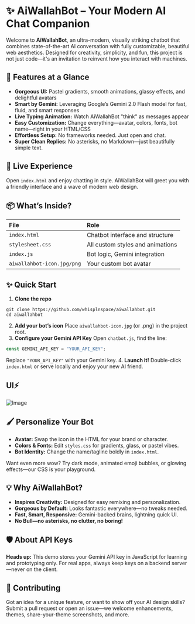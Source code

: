 # ✨ AiWallahBot – Your Modern AI Chat Companion

Welcome to **AiWallahBot**, an ultra-modern, visually striking chatbot that combines state-of-the-art AI conversation with fully customizable, beautiful web aesthetics. Designed for creativity, simplicity, and fun, this project is not just code—it's an invitation to reinvent how you interact with machines.

## 🚀 Features at a Glance

- **Gorgeous UI:** Pastel gradients, smooth animations, glassy effects, and delightful avatars
- **Smart by Gemini:** Leveraging Google’s Gemini 2.0 Flash model for fast, fluid, and smart responses
- **Live Typing Animation:** Watch AiWallahBot "think" as messages appear
- **Easy Customization:** Change everything—avatar, colors, fonts, bot name—right in your HTML/CSS
- **Effortless Setup:** No frameworks needed. Just open and chat.
- **Super Clean Replies:** No asterisks, no Markdown—just beautifully simple text.


## 🌈 Live Experience

Open `index.html` and enjoy chatting in style. AiWallahBot will greet you with a friendly interface and a wave of modern web design.

## 📦 What’s Inside?

| File | Role |
| :-- | :-- |
| `index.html` | Chatbot interface and structure |
| `stylesheet.css` | All custom styles and animations |
| `index.js` | Bot logic, Gemini integration |
| `aiwallahbot-icon.jpg/png` | Your custom bot avatar |

## ✨ Quick Start

1. **Clone the repo**

```
git clone https://github.com/whisplnspace/aiwallahbot.git
cd aiwallahbot
```

2. **Add your bot’s icon**
Place `aiwallahbot-icon.jpg` (or .png) in the project root.
3. **Configure your Gemini API Key**
Open `chatbot.js`, find the line:

```javascript
const GEMINI_API_KEY = "YOUR_API_KEY";
```

Replace `"YOUR_API_KEY"` with your Gemini key.
4. **Launch it!**
Double-click `index.html` or serve locally and enjoy your new AI friend.
## UI⚡
![Image](https://github.com/user-attachments/assets/0c6dbb72-aa7f-47bc-9bd1-aa01705a209f)

## 🖌 Personalize Your Bot

- **Avatar:** Swap the icon in the HTML for your brand or character.
- **Colors \& Fonts:** Edit `styles.css` for gradients, glass, or pastel vibes.
- **Bot Identity:** Change the name/tagline boldly in `index.html`.

Want even more wow? Try dark mode, animated emoji bubbles, or glowing effects—our CSS is your playground.

## 💡 Why AiWallahBot?

- **Inspires Creativity:** Designed for easy remixing and personalization.
- **Gorgeous by Default:** Looks fantastic everywhere—no tweaks needed.
- **Fast, Smart, Responsive:** Gemini-backed brains, lightning quick UI.
- **No Bull—no asterisks, no clutter, no boring!**


## 🛡 About API Keys

**Heads up:** This demo stores your Gemini API key in JavaScript for learning and prototyping only. For real apps, always keep keys on a backend server—never on the client.

## 🤝 Contributing

Got an idea for a unique feature, or want to show off your AI design skills?
Submit a pull request or open an issue—we welcome enhancements, themes, share-your-theme screenshots, and more.



